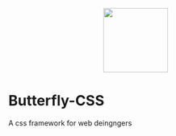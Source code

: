 <!-- Logo -->
<p align="center">
  <a href="https://github.com/YaoRenaudWoana/butterfly-css">
    <img height="128" width="128" src="https://camo.githubusercontent.com/a4de8632dca44abe5d1a8189bd444ec957358226/68747470733a2f2f6d696c6c696772616d2e696f2f696d616765732f7468756d626e61696c2e706e67">
  </a>
</p>

# Butterfly-CSS
A css framework for web deingngers
